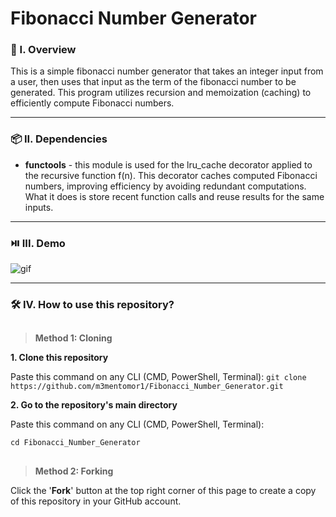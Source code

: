 # Fibonacci Number Generator

### 🧐 I. Overview
This is a simple fibonacci number generator that takes an integer input from a user, then uses that input as the term of the fibonacci number to be generated. This program utilizes recursion and memoization (caching) to efficiently compute Fibonacci numbers.

----------------------

### 📦 II. Dependencies
- **functools** - this module is used for the lru_cache decorator applied to the recursive function f(n). This decorator caches computed Fibonacci numbers, improving efficiency by avoiding redundant computations. What it does is store recent function calls and reuse results for the same inputs.

----------------------

### ⏯️ III. Demo
![gif](https://github.com/m3mentomor1/Fibonacci_Number_Generator/assets/95956735/6ea37a6b-2520-4274-a798-b659c9e4dbc1)

----------------------

### 🛠️ IV. How to use this repository?
##
> **Method 1: Cloning**

**1. Clone this repository**

   Paste this command on any CLI (CMD, PowerShell, Terminal):
      ```
      git clone https://github.com/m3mentomor1/Fibonacci_Number_Generator.git
      ```

**2. Go to the repository's main directory**
   
   Paste this command on any CLI (CMD, PowerShell, Terminal):
   ```
   cd Fibonacci_Number_Generator
   ```
##
> **Method 2: Forking**

Click the '**Fork**' button at the top right corner of this page to create a copy of this repository in your GitHub account.
